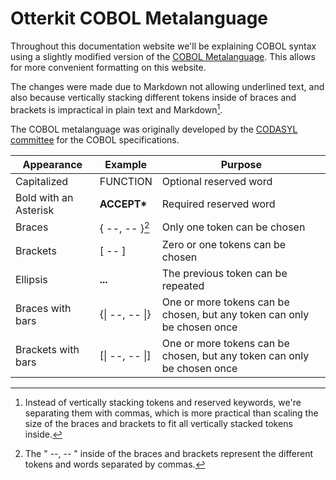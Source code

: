# Otterkit COBOL Metalanguage

Throughout this documentation website we'll be explaining
COBOL syntax using a slightly modified version of the 
[COBOL Metalanguage](https://en.wikipedia.org/wiki/COBOL#Metalanguage). 
This allows for more convenient formatting on this website.

The changes were made due to Markdown not allowing underlined text,
and also because vertically stacking different tokens inside of braces 
and brackets is impractical in plain text and Markdown[^1].

The COBOL metalanguage was originally developed by the 
[CODASYL committee](https://en.wikipedia.org/wiki/CODASYL) 
for the COBOL specifications.

| Appearance            | Example        | Purpose                                                                 |
| --------------------- | -------------- | ----------------------------------------------------------------------- |
| Capitalized           | FUNCTION       | Optional reserved word                                                  |
| Bold with an Asterisk | **ACCEPT\***   | Required reserved word                                                  |
| Braces                | { --, -- }[^2] | Only one token can be chosen                                            |
| Brackets              | [ -- ]         | Zero or one tokens can be chosen                                        |
| Ellipsis              | **...**        | The previous token can be repeated                                      |
| Braces with bars      | {\| --, -- \|} | One or more tokens can be chosen, but any token can only be chosen once |
| Brackets with bars    | [\| --, -- \|] | One or more tokens can be chosen, but any token can only be chosen once |

[^1]: Instead of vertically stacking tokens and reserved keywords,
  we're separating them with commas, which is more practical than
  scaling the size of the braces and brackets to fit all vertically
  stacked tokens inside.

[^2]: The " --, -- " inside of the braces and brackets represent the
  different tokens and words separated by commas.